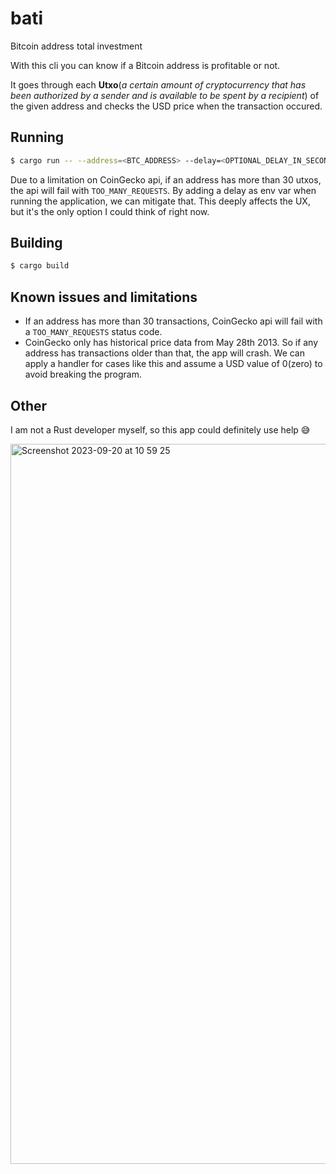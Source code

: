 # bati
Bitcoin address total investment

With this cli you can know if a Bitcoin address is profitable or not.

It goes through each __Utxo__(_a certain amount of cryptocurrency that has been authorized by a sender and is available to be spent by a recipient_) of the given address and checks the USD price when the transaction occured. 


## Running
```sh
$ cargo run -- --address=<BTC_ADDRESS> --delay=<OPTIONAL_DELAY_IN_SECONDS>
```

Due to a limitation on CoinGecko api, if an address has more than 30 utxos, the api will fail with `TOO_MANY_REQUESTS`. By adding a delay as env var when running the application, we can mitigate that. This deeply affects the UX, but it's the only option I could think of right now.


## Building

```sh
$ cargo build
```

## Known issues and limitations
- If an address has more than 30 transactions, CoinGecko api will fail with a `TOO_MANY_REQUESTS` status code.
- CoinGecko only has historical price data from May 28th 2013. So if any address has transactions older than that, the app will crash. We can apply a handler for cases like this and assume a USD value of 0(zero) to avoid breaking the program.

## Other
I am not a Rust developer myself, so this app could definitely use help 😅

<img width="1152" alt="Screenshot 2023-09-20 at 10 59 25" src="https://github.com/fernandoporazzi/bati/assets/2279686/dd41d704-3e37-4aa0-aae6-60967494fbba">
